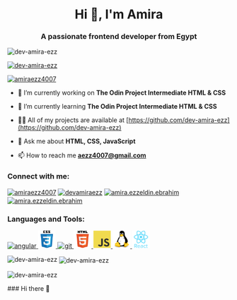 <h1 align="center">Hi 👋, I'm Amira</h1>
<h3 align="center">A passionate frontend developer from Egypt</h3>

<p align="left"> <img src="https://komarev.com/ghpvc/?username=dev-amira-ezz&label=Profile%20views&color=0e75b6&style=flat" alt="dev-amira-ezz" /> </p>

<p align="left"> <a href="https://github.com/ryo-ma/github-profile-trophy"><img src="https://github-profile-trophy.vercel.app/?username=dev-amira-ezz" alt="dev-amira-ezz" /></a> </p>

<p align="left"> <a href="https://twitter.com/amiraezz4007" target="blank"><img src="https://img.shields.io/twitter/follow/amiraezz4007?logo=twitter&style=for-the-badge" alt="amiraezz4007" /></a> </p>

- 🔭 I’m currently working on **The Odin Project Intermediate HTML & CSS**

- 🌱 I’m currently learning **The Odin Project Intermediate HTML & CSS**

- 👨‍💻 All of my projects are available at [https://github.com/dev-amira-ezz](https://github.com/dev-amira-ezz)

- 💬 Ask me about **HTML, CSS, JavaScript**

- 📫 How to reach me **aezz4007@gmail.com**

<h3 align="left">Connect with me:</h3>
<p align="left">
<a href="https://twitter.com/amiraezz4007" target="blank"><img align="center" src="https://raw.githubusercontent.com/rahuldkjain/github-profile-readme-generator/master/src/images/icons/Social/twitter.svg" alt="amiraezz4007" height="30" width="40" /></a>
<a href="https://linkedin.com/in/devamiraezz" target="blank"><img align="center" src="https://raw.githubusercontent.com/rahuldkjain/github-profile-readme-generator/master/src/images/icons/Social/linked-in-alt.svg" alt="devamiraezz" height="30" width="40" /></a>
<a href="https://www.facebook.com/aezz4007" target="blank"><img align="center" src="https://raw.githubusercontent.com/rahuldkjain/github-profile-readme-generator/master/src/images/icons/Social/facebook.svg" alt="amira.ezzeldin.ebrahim" height="30" width="40" /></a>
<a href="https://instagram.com/amira.ezzeldin.ebrahim" target="blank"><img align="center" src="https://raw.githubusercontent.com/rahuldkjain/github-profile-readme-generator/master/src/images/icons/Social/instagram.svg" alt="amira.ezzeldin.ebrahim" height="30" width="40" /></a>
</p>

<h3 align="left">Languages and Tools:</h3>
<p align="left"> <a href="https://angular.io" target="_blank" rel="noreferrer"> <img src="https://angular.io/assets/images/logos/angular/angular.svg" alt="angular" width="40" height="40"/> </a> <a href="https://www.w3schools.com/css/" target="_blank" rel="noreferrer"> <img src="https://raw.githubusercontent.com/devicons/devicon/master/icons/css3/css3-original-wordmark.svg" alt="css3" width="40" height="40"/> </a> <a href="https://git-scm.com/" target="_blank" rel="noreferrer"> <img src="https://www.vectorlogo.zone/logos/git-scm/git-scm-icon.svg" alt="git" width="40" height="40"/> </a> <a href="https://www.w3.org/html/" target="_blank" rel="noreferrer"> <img src="https://raw.githubusercontent.com/devicons/devicon/master/icons/html5/html5-original-wordmark.svg" alt="html5" width="40" height="40"/> </a> <a href="https://developer.mozilla.org/en-US/docs/Web/JavaScript" target="_blank" rel="noreferrer"> <img src="https://raw.githubusercontent.com/devicons/devicon/master/icons/javascript/javascript-original.svg" alt="javascript" width="40" height="40"/> </a> <a href="https://www.linux.org/" target="_blank" rel="noreferrer"> <img src="https://raw.githubusercontent.com/devicons/devicon/master/icons/linux/linux-original.svg" alt="linux" width="40" height="40"/> </a> <a href="https://reactjs.org/" target="_blank" rel="noreferrer"> <img src="https://raw.githubusercontent.com/devicons/devicon/master/icons/react/react-original-wordmark.svg" alt="react" width="40" height="40"/> </a> </p>

<p><img align="left" src="https://github-readme-stats.vercel.app/api/top-langs?username=dev-amira-ezz&show_icons=true&locale=en&layout=compact" alt="dev-amira-ezz" /></p>

<p>&nbsp;<img align="center" src="https://github-readme-stats.vercel.app/api?username=dev-amira-ezz&show_icons=true&locale=en" alt="dev-amira-ezz" /></p>

<p><img align="center" src="https://github-readme-streak-stats.herokuapp.com/?user=dev-amira-ezz&" alt="dev-amira-ezz" /></p>
### Hi there 👋

<!--
**dev-amira-ezz/dev-amira-ezz** is a ✨ _special_ ✨ repository because its `README.md` (this file) appears on your GitHub profile.

Here are some ideas to get you started:

- 🔭 I’m currently working on ...
- 🌱 I’m currently learning ...
- 👯 I’m looking to collaborate on ...
- 🤔 I’m looking for help with ...
- 💬 Ask me about ...
- 📫 How to reach me: ...
- 😄 Pronouns: ...
- ⚡ Fun fact: ...
-->
